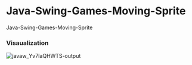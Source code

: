 # Java-Swing-Games-Moving-Sprite
Java-Swing-Games-Moving-Sprite


### Visaualization

![javaw_Yv7IaQHWTS-output](https://github.com/AbikoAzh/Java-Swing-Games-Moving-Sprite/assets/165510364/39b323d6-5283-46e3-8e69-47f1b8559463)

